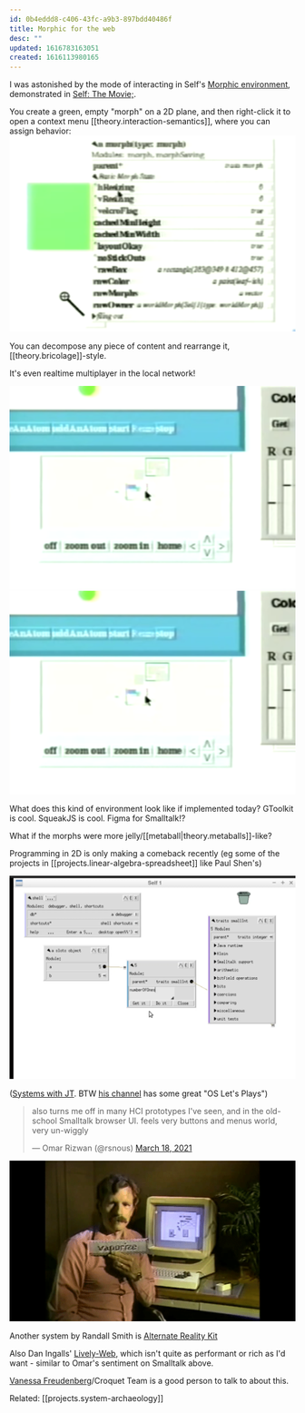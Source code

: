 ```yaml
---
id: 0b4eddd8-c406-43fc-a9b3-897bdd40486f
title: Morphic for the web
desc: ""
updated: 1616783163051
created: 1616113980165
---
```


I was astonished by the mode of interacting in Self's [Morphic environment](https://handbook.selflanguage.org/2017.1/morphic.html), demonstrated in [Self: The Movie;](https://www.youtube.com/watch?v=Ox5P7QyL774).

You create a green, empty "morph" on a 2D plane, and then right-click it to open a context menu [[theory.interaction-semantics]], where you can assign behavior:
![](/assets/images/2021-03-18-20-35-15.png)

You can decompose any piece of content and rearrange it, [[theory.bricolage]]-style.

It's even realtime multiplayer in the local network!

![](/assets/images/2021-03-18-20-39-31.png)![](/assets/images/2021-03-18-20-39-32.png)

What does this kind of environment look like if implemented today? GToolkit is cool. SqueakJS is cool. Figma for Smalltalk!?

What if the morphs were more jelly/[[metaball|theory.metaballs]]-like?

Programming in 2D is only making a comeback recently (eg some of the projects in [[projects.linear-algebra-spreadsheet]] like Paul Shen's)

![](/assets/images/2021-03-18-20-41-44.png)

([Systems with JT](https://www.youtube.com/watch?v=CCx6Nj_Hr1g). BTW [his channel](https://www.youtube.com/user/giard321/featured) has some great "OS Let's Plays")

<blockquote class="twitter-tweet"><p lang="en" dir="ltr">also turns me off in many HCI prototypes I&#39;ve seen, and in the old-school Smalltalk browser UI. feels very buttons and menus world, very un-wiggly</p>&mdash; Omar Rizwan (@rsnous) <a href="https://twitter.com/rsnous/status/1372694522669330437?ref_src=twsrc%5Etfw">March 18, 2021</a></blockquote> <script async src="https://platform.twitter.com/widgets.js" charset="utf-8"></script>

![](assets/images/vaporize.gif)

Another system by Randall Smith is [Alternate Reality Kit](https://www.youtube.com/watch?v=I9LZ6TnSP40)

Also Dan Ingalls' [Lively-Web](https://lively-web.org/), which isn't quite as performant or rich as I'd want - similar to Omar's sentiment on Smalltalk above.

[Vanessa Freudenberg](https://twitter.com/codefrau)/Croquet Team is a good person to talk to about this.

Related: [[projects.system-archaeology]]
